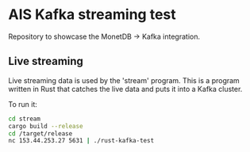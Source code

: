 # AIS Kafka streaming test

Repository to showcase the MonetDB -> Kafka integration.

## Live streaming
Live streaming data is used by the 'stream' program. This is a program written in Rust that
catches the live data and puts it into a Kafka cluster.

To run it:

```bash
cd stream
cargo build --release
cd /target/release
nc 153.44.253.27 5631 | ./rust-kafka-test
```
